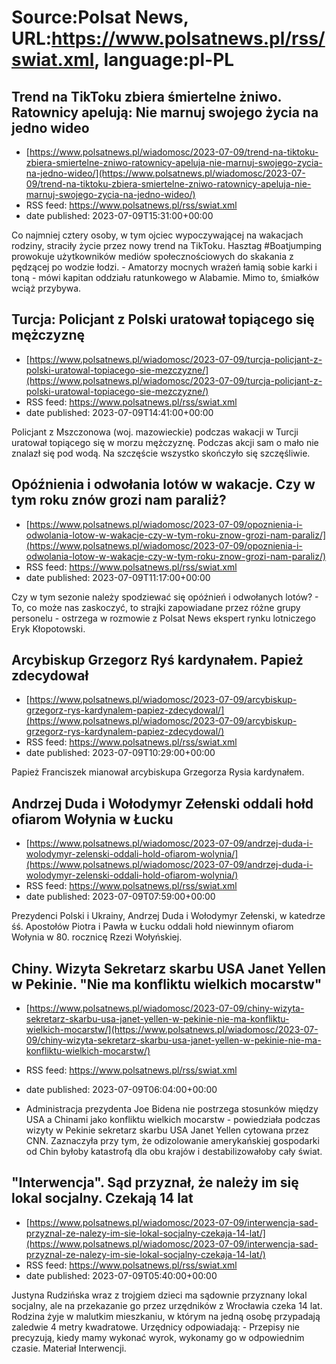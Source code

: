 # Source:Polsat News, URL:https://www.polsatnews.pl/rss/swiat.xml, language:pl-PL

## Trend na TikToku zbiera śmiertelne żniwo. Ratownicy apelują: Nie marnuj swojego życia na jedno wideo
 - [https://www.polsatnews.pl/wiadomosc/2023-07-09/trend-na-tiktoku-zbiera-smiertelne-zniwo-ratownicy-apeluja-nie-marnuj-swojego-zycia-na-jedno-wideo/](https://www.polsatnews.pl/wiadomosc/2023-07-09/trend-na-tiktoku-zbiera-smiertelne-zniwo-ratownicy-apeluja-nie-marnuj-swojego-zycia-na-jedno-wideo/)
 - RSS feed: https://www.polsatnews.pl/rss/swiat.xml
 - date published: 2023-07-09T15:31:00+00:00

Co najmniej cztery osoby, w tym ojciec wypoczywającej na wakacjach rodziny, straciły życie przez nowy trend na TikToku. Hasztag #Boatjumping prowokuje użytkowników mediów społecznościowych do skakania z pędzącej po wodzie łodzi. - Amatorzy mocnych wrażeń łamią sobie karki i toną - mówi kapitan oddziału ratunkowego w Alabamie. Mimo to, śmiałków wciąż przybywa.

## Turcja: Policjant z Polski uratował topiącego się mężczyznę
 - [https://www.polsatnews.pl/wiadomosc/2023-07-09/turcja-policjant-z-polski-uratowal-topiacego-sie-mezczyzne/](https://www.polsatnews.pl/wiadomosc/2023-07-09/turcja-policjant-z-polski-uratowal-topiacego-sie-mezczyzne/)
 - RSS feed: https://www.polsatnews.pl/rss/swiat.xml
 - date published: 2023-07-09T14:41:00+00:00

Policjant z Mszczonowa (woj. mazowieckie) podczas wakacji w Turcji uratował topiącego się w morzu mężczyznę. Podczas akcji sam o mało nie znalazł się pod wodą. Na szczęście wszystko skończyło się szczęśliwie.

## Opóźnienia i odwołania lotów w wakacje. Czy w tym roku znów grozi nam paraliż?
 - [https://www.polsatnews.pl/wiadomosc/2023-07-09/opoznienia-i-odwolania-lotow-w-wakacje-czy-w-tym-roku-znow-grozi-nam-paraliz/](https://www.polsatnews.pl/wiadomosc/2023-07-09/opoznienia-i-odwolania-lotow-w-wakacje-czy-w-tym-roku-znow-grozi-nam-paraliz/)
 - RSS feed: https://www.polsatnews.pl/rss/swiat.xml
 - date published: 2023-07-09T11:17:00+00:00

Czy w tym sezonie należy spodziewać się opóźnień i odwołanych lotów? - To, co może nas zaskoczyć, to strajki zapowiadane przez różne grupy personelu - ostrzega w rozmowie z Polsat News ekspert rynku lotniczego Eryk Kłopotowski.

## Arcybiskup Grzegorz Ryś kardynałem. Papież zdecydował
 - [https://www.polsatnews.pl/wiadomosc/2023-07-09/arcybiskup-grzegorz-rys-kardynalem-papiez-zdecydowal/](https://www.polsatnews.pl/wiadomosc/2023-07-09/arcybiskup-grzegorz-rys-kardynalem-papiez-zdecydowal/)
 - RSS feed: https://www.polsatnews.pl/rss/swiat.xml
 - date published: 2023-07-09T10:29:00+00:00

Papież Franciszek mianował arcybiskupa Grzegorza Rysia kardynałem.

## Andrzej Duda i Wołodymyr Zełenski oddali hołd ofiarom Wołynia w Łucku
 - [https://www.polsatnews.pl/wiadomosc/2023-07-09/andrzej-duda-i-wolodymyr-zelenski-oddali-hold-ofiarom-wolynia/](https://www.polsatnews.pl/wiadomosc/2023-07-09/andrzej-duda-i-wolodymyr-zelenski-oddali-hold-ofiarom-wolynia/)
 - RSS feed: https://www.polsatnews.pl/rss/swiat.xml
 - date published: 2023-07-09T07:59:00+00:00

Prezydenci Polski i Ukrainy, Andrzej Duda i Wołodymyr Zełenski, w katedrze śś. Apostołów Piotra i Pawła w Łucku oddali hołd niewinnym ofiarom Wołynia w 80. rocznicę Rzezi Wołyńskiej.

## Chiny. Wizyta Sekretarz skarbu USA Janet Yellen w Pekinie. "Nie ma konfliktu wielkich mocarstw"
 - [https://www.polsatnews.pl/wiadomosc/2023-07-09/chiny-wizyta-sekretarz-skarbu-usa-janet-yellen-w-pekinie-nie-ma-konfliktu-wielkich-mocarstw/](https://www.polsatnews.pl/wiadomosc/2023-07-09/chiny-wizyta-sekretarz-skarbu-usa-janet-yellen-w-pekinie-nie-ma-konfliktu-wielkich-mocarstw/)
 - RSS feed: https://www.polsatnews.pl/rss/swiat.xml
 - date published: 2023-07-09T06:04:00+00:00

- Administracja prezydenta Joe Bidena nie postrzega stosunków między USA a Chinami jako konfliktu wielkich mocarstw - powiedziała podczas wizyty w Pekinie sekretarz skarbu USA Janet Yellen cytowana przez CNN. Zaznaczyła przy tym, że odizolowanie amerykańskiej gospodarki od Chin byłoby katastrofą dla obu krajów i destabilizowałoby cały świat.

## "Interwencja". Sąd przyznał, że należy im się lokal socjalny. Czekają 14 lat
 - [https://www.polsatnews.pl/wiadomosc/2023-07-09/interwencja-sad-przyznal-ze-nalezy-im-sie-lokal-socjalny-czekaja-14-lat/](https://www.polsatnews.pl/wiadomosc/2023-07-09/interwencja-sad-przyznal-ze-nalezy-im-sie-lokal-socjalny-czekaja-14-lat/)
 - RSS feed: https://www.polsatnews.pl/rss/swiat.xml
 - date published: 2023-07-09T05:40:00+00:00

Justyna Rudzińska wraz z trojgiem dzieci ma sądownie przyznany lokal socjalny, ale na przekazanie go przez urzędników z Wrocławia czeka 14 lat. Rodzina żyje w malutkim mieszkaniu, w którym na jedną osobę przypadają zaledwie 4 metry kwadratowe. Urzędnicy odpowiadają: - Przepisy nie precyzują, kiedy mamy wykonać wyrok, wykonamy go w odpowiednim czasie. Materiał Interwencji.

